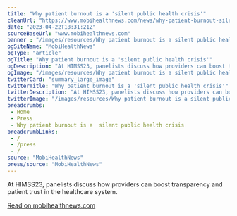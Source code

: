 ```yaml
--- 
title: "Why patient burnout is a 'silent public health crisis'"
cleanUrl: "https://www.mobihealthnews.com/news/why-patient-burnout-silent-public-health-crisis"
date: "2023-04-22T18:31:21Z"
sourceBaseUrl: "www.mobihealthnews.com"
banner : "/images/resources/Why patient burnout is a silent public health crisis.jpg"
ogSiteName: "MobiHealthNews"
ogType: "article"
ogTitle: "Why patient burnout is a 'silent public health crisis'"
ogDescription: "At HIMSS23, panelists discuss how providers can boost transparency and patient trust in the healthcare system."
ogImage: "/images/resources/Why patient burnout is a silent public health crisis.jpg"
twitterCard: "summary_large_image"
twitterTitle: "Why patient burnout is a 'silent public health crisis'"
twitterDescription: "At HIMSS23, panelists discuss how providers can boost transparency and patient trust in the healthcare system."
twitterImage: "/images/resources/Why patient burnout is a silent public health crisis.jpg"
breadcrumbs:
 - Home
 - Press
 - Why patient burnout is a  silent public health crisis
breadcrumbLinks:
 - / 
 - /press
 - / 
source: "MobiHealthNews"
press/source: "MobiHealthNews"
---
```

At HIMSS23, panelists discuss how providers can boost transparency and patient trust in the healthcare system.  
  
[Read on mobihealthnews.com](https://www.mobihealthnews.com/news/why-patient-burnout-silent-public-health-crisis)
